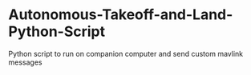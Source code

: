 # Autonomous-Takeoff-and-Land-Python-Script
Python script to run on companion computer and send custom mavlink messages

